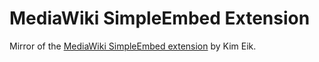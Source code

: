 # MediaWiki SimpleEmbed Extension

Mirror of the [MediaWiki SimpleEmbed extension](https://www.mediawiki.org/wiki/Extension:SimpleEmbed) by Kim Eik.
